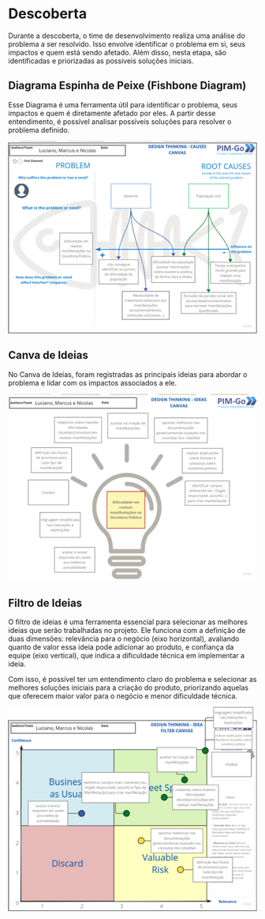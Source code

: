 # Descoberta

Durante a descoberta, o time de desenvolvimento realiza uma análise do problema a ser resolvido. Isso envolve identificar o problema em si, seus impactos e quem está sendo afetado. Além disso, nesta etapa, são identificadas e priorizadas as possíveis soluções iniciais.

## Diagrama Espinha de Peixe (Fishbone Diagram)

Esse Diagrama é uma ferramenta útil para identificar o problema, seus impactos e quem é diretamente afetado por eles. A partir desse entendimento, é possível analisar possíveis soluções para resolver o problema definido.


![diagrama espinha de peixe](../images/fishbone-diagram.png)

## Canva de Ideias

No Canva de Ideias, foram registradas as principais ideias para abordar o problema e lidar com os impactos associados a ele.

![canva com as ideias iniciais do projeto](../images/ideias.png)

## Filtro de Ideias

O filtro de ideias é uma ferramenta essencial para selecionar as melhores ideias que serão trabalhadas no projeto. Ele funciona com a definição de duas dimensões: relevância para o negócio (eixo horizontal), avaliando quanto de valor essa ideia pode adicionar ao produto, e confiança da equipe (eixo vertical), que indica a dificuldade técnica em implementar a ideia.

Com isso, é possível ter um entendimento claro do problema e selecionar as melhores soluções iniciais para a criação do produto, priorizando aquelas que oferecem maior valor para o negócio e menor dificuldade técnica.

![canva de filtro de ideias](../images/idea-filter.png)